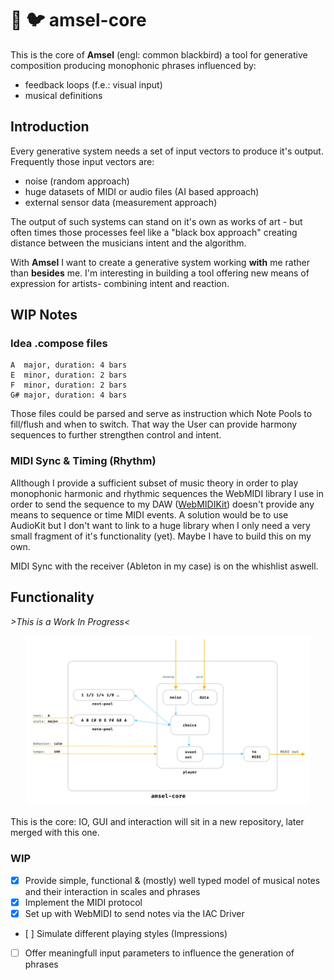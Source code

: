 # :crystal_ball: :bird: amsel-core

This is the core of **Amsel** (engl: common blackbird) a tool for generative composition producing monophonic phrases influenced by:
- feedback loops (f.e.: visual input)
- musical definitions

## Introduction

Every generative system needs a set of input vectors to produce it's output. Frequently those input vectors are:
- noise (random approach)
- huge datasets of MIDI or audio files (AI based approach)
- external sensor data (measurement approach)

The output of such systems can stand on it's own as works of art - but often times those processes feel like a "black box approach" creating
distance between the musicians intent and the algorithm. 

With **Amsel** I want to create a generative system working **with** me rather than **besides** me. I'm interesting in building a tool offering
new means of expression for artists- combining intent and reaction.

## WIP Notes

### Idea .compose files
```
A  major, duration: 4 bars
E  minor, duration: 2 bars
F  minor, duration: 2 bars
G# major, duration: 4 bars
```
Those files could be parsed and serve as instruction which Note Pools to fill/flush and when to switch. 
That way the User can provide harmony sequences to further strengthen control and intent.

### MIDI Sync & Timing (Rhythm)

Allthough I provide a sufficient subset of music theory in order to play monophonic harmonic and rhythmic 
sequences the WebMIDI library I use in order to send the sequence to my
DAW ([WebMIDIKit](https://github.com/adamnemecek/WebMIDIKit/)) doesn't provide any means to sequence or
time MIDI events. A solution would be to use AudioKit but I don't want to link to a huge library when I only need
a very small fragment of it's functionality (yet). Maybe I have to build this on my own.

MIDI Sync with the receiver (Ableton in my case) is on the whishlist aswell.

## Functionality

*>This is a Work In Progress<*

<p align="center">
<img src="https://github.com/nkleemann/amsel-core/blob/master/doc/schematic.png" width="90%" height="80%"/>
</p>

This is the core: IO, GUI and interaction will sit in a new repository, later merged with this one.

### WIP

- [x] Provide simple, functional & (mostly) well typed model of musical notes and their interaction in scales and phrases
- [x] Implement the MIDI protocol
- [x] Set up with WebMIDI to send notes via the IAC Driver
- [ ] Simulate different playing styles (Impressions)
- [ ] Offer meaningfull input parameters to influence the generation of phrases

